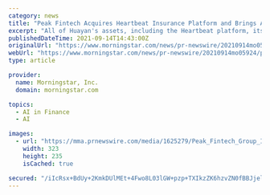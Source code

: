 ```yaml
---
category: news
title: "Peak Fintech Acquires Heartbeat Insurance Platform and Brings Analytics and AI Expertise to Insurance Industry"
excerpt: "All of Huayan's assets, including the Heartbeat platform, its employees and its operations will be transferred to Peak's Xinxiang Technologies Ltd. subsidiary (\"Xinxiang\"), which was created in the second quarter of 2021 specifically to help bring insurance related products and services to members of Peak's Business Hub."
publishedDateTime: 2021-09-14T14:43:00Z
originalUrl: "https://www.morningstar.com/news/pr-newswire/20210914mo05924/peak-fintech-acquires-heartbeat-insurance-platform-and-brings-analytics-and-ai-expertise-to-insurance-industry"
webUrl: "https://www.morningstar.com/news/pr-newswire/20210914mo05924/peak-fintech-acquires-heartbeat-insurance-platform-and-brings-analytics-and-ai-expertise-to-insurance-industry"
type: article

provider:
  name: Morningstar, Inc.
  domain: morningstar.com

topics:
  - AI in Finance
  - AI

images:
  - url: "https://mma.prnewswire.com/media/1625279/Peak_Fintech_Group_Inc__Peak_Fintech_Acquires_Heartbeat_Insuranc.jpg"
    width: 323
    height: 235
    isCached: true

secured: "/iIcRsx+BdUy+2KmkDUlMEt+4Fwo8L03lGW+pzp+TXIkzZK6hzvZN0fBBJjelnRcgahbLQsDR9jFF0Zg9sIHpohZt213LZdU5VK2bYfK/liPwobaOvAaD3DwBViBwBPIEtKDnHVfl0gw83K3BrEyGHSHy22KwiXI6K0I21EMEWpiaOjHJQhmttMqkZJFuf9ILth4mhmeMTuKlJ0MoGyM9ToxAn9Y1Wy1yjvxg2fGymWmevF89blabPWQy0nBFGaNeM6RMuEstbHC9h/FqZz5N1xhSmCE75tOPqu3vQHiw0lyxnzyruOHQbl9rncFky8MzDyarYL1W4G2+WD42ElvI3hS59Aia8KjholwDk/z1Q8=;C5+DK2sqJnm22x4qFZJtPA=="
---
```


